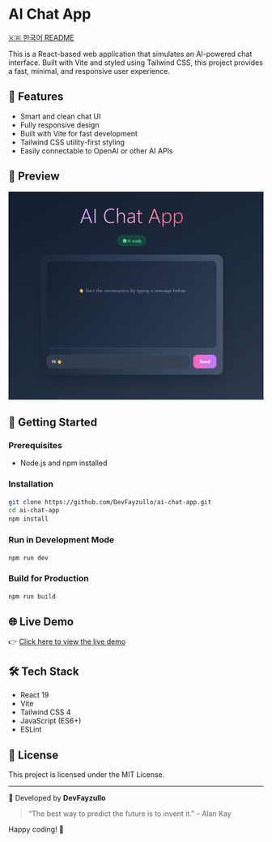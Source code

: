 # AI Chat App

[🇰🇷 한국어 README](./README.kr.md)

This is a React-based web application that simulates an AI-powered chat interface. Built with Vite and styled using Tailwind CSS, this project provides a fast, minimal, and responsive user experience.

## 🧠 Features

- Smart and clean chat UI
- Fully responsive design
- Built with Vite for fast development
- Tailwind CSS utility-first styling
- Easily connectable to OpenAI or other AI APIs

## 📸 Preview

![screenshot](./public/screenshot.png) 

## 🚀 Getting Started

### Prerequisites

- Node.js and npm installed

### Installation

```bash
git clone https://github.com/DevFayzullo/ai-chat-app.git
cd ai-chat-app
npm install
```

### Run in Development Mode

```bash
npm run dev
```

### Build for Production

```bash
npm run build
```

## 🌐 Live Demo

👉 [Click here to view the live demo](https://DevFayzullo.github.io/ai-chat-app/) <!-- Replace with actual link -->

## 🛠️ Tech Stack

- React 19
- Vite
- Tailwind CSS 4
- JavaScript (ES6+)
- ESLint

## 📄 License

This project is licensed under the MIT License.

---

📌 Developed by **DevFayzullo**  
> “The best way to predict the future is to invent it.” – Alan Kay

Happy coding! 🚀

